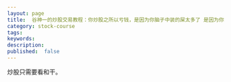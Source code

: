 ```yaml
---
layout: page
title:  谷神一的炒股交易教程：你炒股之所以亏钱，是因为你脑子中装的屎太多了 是因为你脑子中装满了大便
category: stock-course
tags:
keywords:
description:  
published:  false
---
```


炒股只需要看和干。

























